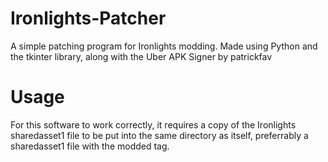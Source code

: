 # Ironlights-Patcher
A simple patching program for Ironlights modding. Made using Python and the tkinter library, along with the Uber APK Signer by patrickfav

# Usage
For this software to work correctly, it requires a copy of the Ironlights sharedasset1 file to be put into the same directory as itself, preferrably a sharedasset1 file with the modded tag.
